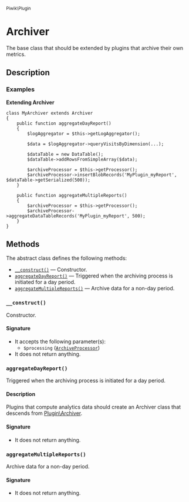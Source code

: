 <small>Piwik\Plugin</small>

Archiver
========

The base class that should be extended by plugins that archive their own metrics.

Description
-----------

### Examples

**Extending Archiver**

    class MyArchiver extends Archiver
    {
        public function aggregateDayReport()
        {
            $logAggregator = $this->getLogAggregator();
            
            $data = $logAggregator->queryVisitsByDimension(...);
            
            $dataTable = new DataTable();
            $dataTable->addRowsFromSimpleArray($data);

            $archiveProcessor = $this->getProcessor();
            $archiveProcessor->insertBlobRecords('MyPlugin_myReport', $dataTable->getSerialized(500));
        }
        
        public function aggregateMultipleReports()
        {
            $archiveProcessor = $this->getProcessor();
            $archiveProcessor->aggregateDataTableRecords('MyPlugin_myReport', 500);
        }
    }


Methods
-------

The abstract class defines the following methods:

- [`__construct()`](#__construct) &mdash; Constructor.
- [`aggregateDayReport()`](#aggregatedayreport) &mdash; Triggered when the archiving process is initiated for a day period.
- [`aggregateMultipleReports()`](#aggregatemultiplereports) &mdash; Archive data for a non-day period.

<a name="__construct" id="__construct"></a>
### `__construct()`

Constructor.

#### Signature

- It accepts the following parameter(s):
    - `$processing` ([`ArchiveProcessor`](../../Piwik/ArchiveProcessor.md))
- It does not return anything.

<a name="aggregatedayreport" id="aggregatedayreport"></a>
### `aggregateDayReport()`

Triggered when the archiving process is initiated for a day period.

#### Description

Plugins that compute analytics data should create an Archiver class that descends from [Plugin\Archiver](#).

#### Signature

- It does not return anything.

<a name="aggregatemultiplereports" id="aggregatemultiplereports"></a>
### `aggregateMultipleReports()`

Archive data for a non-day period.

#### Signature

- It does not return anything.

